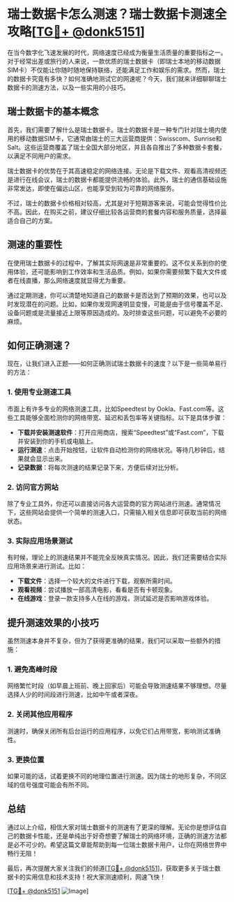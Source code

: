 # 瑞士数据卡怎么测速？瑞士数据卡测速全攻略[[TG💪+ @donk5151](https://t.me/s/donk5151)]

在当今数字化飞速发展的时代，网络速度已经成为衡量生活质量的重要指标之一。对于经常出差或旅行的人来说，一款优质的瑞士数据卡（即瑞士本地的移动数据SIM卡）不仅能让你随时随地保持联络，还能满足工作和娱乐的需求。然而，瑞士的数据卡究竟有多快？如何准确地测试它的网速呢？今天，我们就来详细聊聊瑞士数据卡的测速方法，以及一些实用的小技巧。

## 瑞士数据卡的基本概念

首先，我们需要了解什么是瑞士数据卡。瑞士的数据卡是一种专门针对瑞士境内使用的移动数据SIM卡，它通常由瑞士的三大运营商提供：Swisscom、Sunrise和Salt。这些运营商覆盖了瑞士全国大部分地区，并且各自推出了多种数据卡套餐，以满足不同用户的需求。

瑞士数据卡的优势在于其高速稳定的网络连接。无论是下载文件、观看高清视频还是进行在线会议，瑞士的数据卡都能提供流畅的体验。此外，瑞士的通信基础设施非常发达，即使在偏远山区，也能享受到较为可靠的网络服务。

不过，瑞士的数据卡价格相对较高，尤其是对于短期游客来说，可能会觉得性价比不高。因此，在购买之前，建议仔细比较各运营商的套餐内容和服务质量，选择最适合自己的方案。

## 测速的重要性

在使用瑞士数据卡的过程中，了解其实际网速是非常重要的。这不仅关系到你的使用体验，还可能影响到工作效率和生活品质。例如，如果你需要频繁下载大文件或者在线直播，那么网络速度就显得尤为重要。

通过定期测速，你可以清楚地知道自己的数据卡是否达到了预期的效果，也可以及时发现潜在的问题。比如，如果你发现网速明显变慢，可能是由于信号覆盖不足、设备问题或是流量接近上限等原因造成的。及时排查这些问题，可以避免不必要的麻烦。

## 如何正确测速？

现在，让我们进入正题——如何正确测试瑞士数据卡的速度？以下是一些简单易行的方法：

### 1. 使用专业测速工具

市面上有许多专业的网络测速工具，比如Speedtest by Ookla、Fast.com等。这些工具能够全面检测你的网络带宽、延迟和丢包率等关键指标。以下是具体步骤：

- **下载并安装测速软件**：打开应用商店，搜索“Speedtest”或“Fast.com”，下载并安装到你的手机或电脑上。
- **运行测速**：点击开始按钮，让软件自动检测你的网络状况。等待几秒钟后，结果就会显示出来。
- **记录数据**：将每次测速的结果记录下来，方便后续对比分析。

### 2. 访问官方网站

除了专业工具外，你还可以直接访问各大运营商的官方网站进行测速。通常情况下，这些网站会提供一个简单的测速入口，只需输入相关信息即可获取当前的网络状态。

### 3. 实际应用场景测试

有时候，理论上的测速结果并不能完全反映真实情况。因此，我们还需要结合实际应用场景来进行测试。比如：

- **下载文件**：选择一个较大的文件进行下载，观察所需时间。
- **观看视频**：尝试播放一部高清电影，看看是否有卡顿现象。
- **在线游戏**：登录一款支持多人在线的游戏，测试延迟是否影响游戏体验。

## 提升测速效果的小技巧

虽然测速本身并不复杂，但为了获得更准确的结果，我们可以采取一些额外的措施：

### 1. 避免高峰时段

网络繁忙时段（如早晨上班前、晚上回家后）可能会导致测速结果不够理想。尽量选择人少的时间段进行测速，比如中午或者深夜。

### 2. 关闭其他应用程序

测速时，确保关闭所有后台运行的应用程序，以免它们占用带宽，影响测试准确性。

### 3. 更换位置

如果可能的话，试着更换不同的地理位置进行测速。因为瑞士的地形复杂，不同区域的信号强度可能会有所不同。

## 总结

通过以上介绍，相信大家对瑞士数据卡的测速有了更深的理解。无论你是想评估自己的数据卡性能，还是单纯出于好奇想要了解瑞士的网络环境，正确的测速方法都是必不可少的。希望这篇文章能帮助到每一位瑞士数据卡用户，让你在网络世界中畅行无阻！

最后，再次提醒大家关注我们的频道[[TG💪+ @donk5151](https://t.me/s/donk5151)]，获取更多关于瑞士数据卡的实用信息和技术支持！祝大家测速顺利，网速飞快！

[[TG💪+ @donk5151](https://t.me/s/donk5151) ![Image](https://i.postimg.cc/rwNCRYN7/Snipaste-2025-04-30-17-27-05.png)]